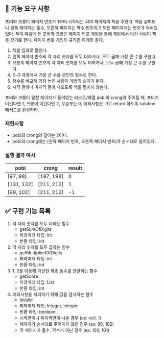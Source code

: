 ## 🚀 기능 요구 사항

포비와 크롱이 페이지 번호가 1부터 시작되는 400 페이지의 책을 주웠다. 책을 살펴보니 왼쪽 페이지는 홀수, 오른쪽 페이지는 짝수 번호이고 모든 페이지에는 번호가 적혀있었다. 책이 마음에 든 포비와 크롱은 페이지 번호 게임을 통해 게임에서 이긴 사람이 책을 갖기로 한다. 페이지 번호 게임의 규칙은 아래와 같다.

1. 책을 임의로 펼친다.
2. 왼쪽 페이지 번호의 각 자리 숫자를 모두 더하거나, 모두 곱해 가장 큰 수를 구한다.
3. 오른쪽 페이지 번호의 각 자리 숫자를 모두 더하거나, 모두 곱해 가장 큰 수를 구한다.
4. 2~3 과정에서 가장 큰 수를 본인의 점수로 한다.
5. 점수를 비교해 가장 높은 사람이 게임의 승자가 된다.
6. 시작 면이나 마지막 면이 나오도록 책을 펼치지 않는다.

포비와 크롱이 펼친 페이지가 들어있는 리스트/배열 pobi와 crong이 주어질 때, 포비가 이긴다면 1, 크롱이 이긴다면 2, 무승부는 0, 예외사항은 -1로 return 하도록 solution 메서드를 완성하라.

### 제한사항

- pobi와 crong의 길이는 2이다.
- pobi와 crong에는 [왼쪽 페이지 번호, 오른쪽 페이지 번호]가 순서대로 들어있다.

### 실행 결과 예시

| pobi | crong | result |
| --- | --- | --- |
| [97, 98] | [197, 198] | 0 |
| [131, 132] | [211, 212] | 1 |
| [99, 102] | [211, 212] | -1 |

## ✅ 구현 기능 목록
1. 각 자리 숫자를 모두 더하는 함수
    - getSumOfDigits
    - 파라미터 타입: int
    - 반환 타입: int
2. 각 자리 숫자를 모두 곱하는 함수
    - getMultipliedOfDigits
    - 파라미터 타입: int
    - 반환 타입: int
3. 1, 2를 이용해 계산한 최종 점수를 반환하는 함수
    - getScore
    - 파라미터 타입: List<Integer>
    - 반환 타입: int
4. 예외사항을 처리하기 위해 값을 검사하는 함수
	- isValid
	- 파라미터 타입: Integer, Integer
	- 반환 타입: boolean
	- 시작면이나 마지막면이 나온 경우 (ex: null, 1)
	- 페이지가 순서대로 주어지지 않은 경우 (ex: 99, 102)
	- 각 페이지가 홀수, 짝수가 아닌 경우 (ex: 100, 101)

